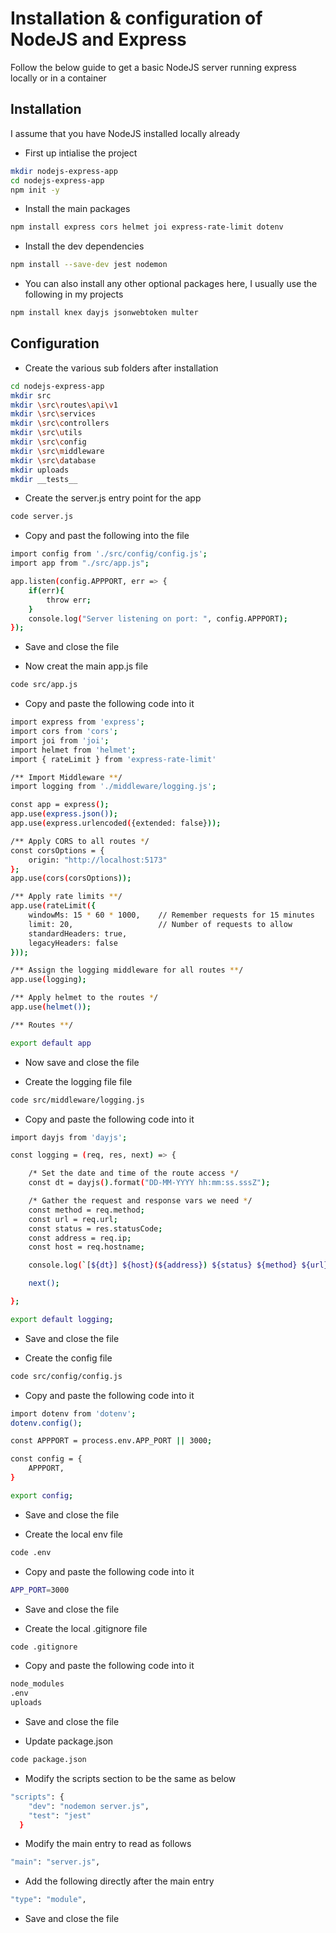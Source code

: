 # Installation & configuration of NodeJS and Express

Follow the below guide to get a basic NodeJS server running express locally or in a container

## Installation

I assume that you have NodeJS installed locally already

* First up intialise the project
```bash
mkdir nodejs-express-app
cd nodejs-express-app
npm init -y
```

* Install the main packages
```bash
npm install express cors helmet joi express-rate-limit dotenv
```

* Install the dev dependencies
```bash
npm install --save-dev jest nodemon
```

* You can also install any other optional packages here, I usually use the following in my projects
```bash
npm install knex dayjs jsonwebtoken multer
```
## Configuration

* Create the various sub folders after installation
```bash
cd nodejs-express-app
mkdir src
mkdir \src\routes\api\v1
mkdir \src\services
mkdir \src\controllers
mkdir \src\utils
mkdir \src\config
mkdir \src\middleware
mkdir \src\database
mkdir uploads
mkdir __tests__
```

* Create the server.js entry point for the app
```bash
code server.js
```

* Copy and past the following into the file
```bash
import config from './src/config/config.js';
import app from "./src/app.js";

app.listen(config.APPPORT, err => {
    if(err){
        throw err;
    }
    console.log("Server listening on port: ", config.APPPORT);
});
```
* Save and close the file

* Now creat the main app.js file
```bash
code src/app.js
```

* Copy and paste the following code into it
```bash
import express from 'express';
import cors from 'cors';
import joi from 'joi';
import helmet from 'helmet';
import { rateLimit } from 'express-rate-limit'

/** Import Middleware **/
import logging from './middleware/logging.js';

const app = express();
app.use(express.json());
app.use(express.urlencoded({extended: false}));

/** Apply CORS to all routes */
const corsOptions = {
    origin: "http://localhost:5173"
};
app.use(cors(corsOptions));

/** Apply rate limits **/
app.use(rateLimit({
    windowMs: 15 * 60 * 1000,    // Remember requests for 15 minutes
    limit: 20,                   // Number of requests to allow
    standardHeaders: true,
    legacyHeaders: false
}));

/** Assign the logging middleware for all routes **/
app.use(logging);

/** Apply helmet to the routes */
app.use(helmet());

/** Routes **/

export default app
```
* Now save and close the file

* Create the logging file file
```bash
code src/middleware/logging.js
```

* Copy and paste the following code into it
```bash
import dayjs from 'dayjs';

const logging = (req, res, next) => {

    /* Set the date and time of the route access */
    const dt = dayjs().format("DD-MM-YYYY hh:mm:ss.sssZ");

    /* Gather the request and response vars we need */
    const method = req.method;
    const url = req.url;
    const status = res.statusCode;
    const address = req.ip;
    const host = req.hostname;

    console.log(`[${dt}] ${host}(${address}) ${status} ${method} ${url}`);

    next();

};

export default logging;
```
* Save and close the file

* Create the config file
```bash
code src/config/config.js
```

* Copy and paste the following code into it
```bash
import dotenv from 'dotenv';
dotenv.config();

const APPPORT = process.env.APP_PORT || 3000;

const config = {
    APPPORT,
}

export config;
```
* Save and close the file

* Create the local env file
```bash
code .env
```
* Copy and paste the following code into it
```bash
APP_PORT=3000
```
* Save and close the file

* Create the local .gitignore file
```bash
code .gitignore
```
* Copy and paste the following code into it
```bash
node_modules
.env
uploads
```
* Save and close the file

* Update package.json 
```bash
code package.json
```

* Modify the scripts section to be the same as below
```bash
"scripts": {
    "dev": "nodemon server.js",
    "test": "jest"
  }
```

* Modify the main entry to read as follows
```bash
"main": "server.js",
```

* Add the following directly after the main entry
```bash
"type": "module",
```

* Save and close the file
